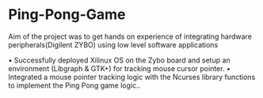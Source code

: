 # Ping-Pong-Game
Aim of the project was to get hands on experience of integrating hardware peripherals(Digilent ZYBO) using low level software applications

•	Successfully deployed Xilinux OS on the Zybo board and setup an environment (Libgraph & GTK+) for tracking mouse cursor pointer.
•	Integrated a mouse pointer tracking logic with the Ncurses library functions to implement the Ping Pong game logic..
